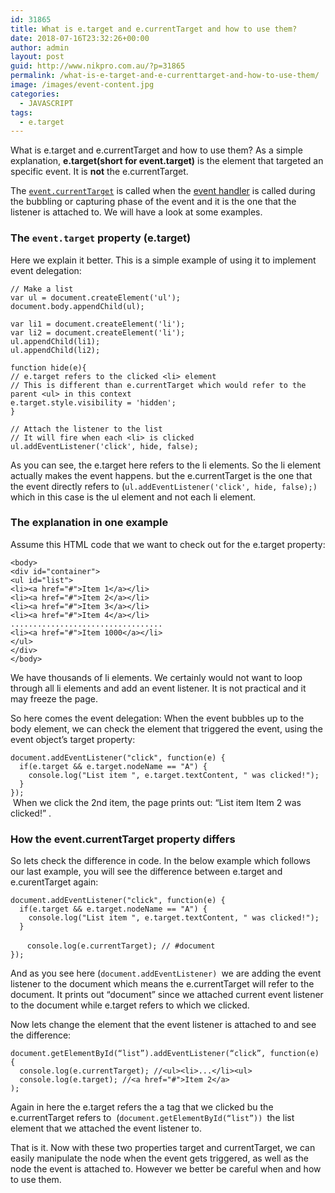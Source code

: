 ```yaml
---
id: 31865
title: What is e.target and e.currentTarget and how to use them?
date: 2018-07-16T23:32:26+00:00
author: admin
layout: post
guid: http://www.nikpro.com.au/?p=31865
permalink: /what-is-e-target-and-e-currenttarget-and-how-to-use-them/
image: /images/event-content.jpg
categories:
  - JAVASCRIPT
tags:
  - e.target
---
```

What is e.target and e.currentTarget and how to use them? As a simple explanation, **e.target(short for event.target)** is the element that targeted an specific event. It is **not** the e.currentTarget.

The [`event.currentTarget`](https://developer.mozilla.org/en-US/docs/Web/API/Event/currentTarget "Identifies the current target for the event, as the event traverses the DOM. It always refers to the element to which the event handler has been attached, as opposed to event.target which identifies the element on which the event occurred.") is called when the [event handler](http://www.nikpro.com.au/event-handlers-and-event-listeners-in-javascript-part-1/) is called during the bubbling or capturing phase of the event and it is the one that the listener is attached to. We will have a look at some examples.

### The **`event.target`** property (e.target)

Here we explain it better. This is a simple example of using it to implement event delegation:

`// Make a list`  
`var ul = document.createElement('ul');`  
`document.body.appendChild(ul);`

`var li1 = document.createElement('li');`  
`var li2 = document.createElement('li');`  
`ul.appendChild(li1);`  
`ul.appendChild(li2);`

`function hide(e){`  
`// e.target refers to the clicked <li> element`  
`// This is different than e.currentTarget which would refer to the parent <ul> in this context`  
`e.target.style.visibility = 'hidden';`  
`}`

`// Attach the listener to the list`  
`// It will fire when each <li> is clicked`  
`ul.addEventListener('click', hide, false);`

As you can see, the e.target here refers to the li elements. So the li element actually makes the event happens. but the e.currentTarget is the one that the event directly refers to (`ul.addEventListener('click', hide, false);) `which in this case is the ul element and not each li element.

### The explanation in one example

Assume this HTML code that we want to check out for the e.target property:

`<body>`  
`<div id="container">`  
`<ul id="list">`  
`<li><a href="#">Item 1</a></li>`  
`<li><a href="#">Item 2</a></li>`  
`<li><a href="#">Item 3</a></li> `  
`<li><a href="#">Item 4</a></li>`  
`..................................`  
`<li><a href="#">Item 1000</a></li>`  
`</ul>`  
`</div>`  
`</body>`

We have thousands of li elements. We certainly would not want to loop through all li elements and add an event listener. It is not practical and it may freeze the page.

So here comes the event delegation: When the event bubbles up to the body element, we can check the element that triggered the event, using the event object’s target property:

`document.addEventListener("click", function(e) {`  
`  if(e.target && e.target.nodeName == "A") {`  
`    console.log("List item ", e.target.textContent, " was clicked!");`  
`  }`  
`});`  
 When we click the 2nd item, the page prints out: &#8220;List item Item 2 was clicked!&#8221; .

### How the event.currentTarget property differs

So lets check the difference in code. In the below example which follows our last example, you will see the difference between e.target and e.curentTarget again:

`document.addEventListener("click", function(e) {`  
`  if(e.target && e.target.nodeName == "A") {`  
`    console.log("List item ", e.target.textContent, " was clicked!");`  
`  }`

     ` console.log(e.currentTarget); // #document`  
`});`

And as you see here (`document.addEventListener) `we are adding the event listener to the document which means the e.currentTarget will refer to the document. It prints out “document” since we attached current event listener to the document while e.target refers to <a> which we clicked.

Now lets change the element that the event listener is attached to and see the difference:

`document.getElementById(“list”).addEventListener(“click”, function(e) {`  
`  console.log(e.currentTarget); //<ul><li>...</li><ul>`  
`  console.log(e.target); //<a href="#">Item 2</a>`  
`);`

Again in here the e.target refers the a tag that we clicked bu the e.currentTarget refers to  (`document.getElementById(“list”)) `the list element that we attached the event listener to.

That is it. Now with these two properties target and currentTarget, we can easily manipulate the node when the event gets triggered, as well as the node the event is attached to. However we better be careful when and how to use them.
